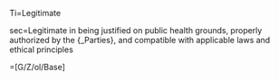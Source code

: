 Ti=Legitimate

sec=Legitimate in being justified on public health grounds, properly authorized by the {_Parties}, and compatible with applicable laws and ethical principles

=[G/Z/ol/Base]
